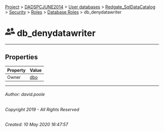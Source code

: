 #### 

[Project](../../../../../../readme.md) > [DADSPCJUNE2014](../../../../../readme.md) > [User databases](../../../../readme.md) > [Redgate_SqlDataCatalog](../../../readme.md) > [Security](../../readme.md) > [Roles](../readme.md) > [Database Roles](Database_Roles.md) > db_denydatawriter

# ![Database Roles](../../../../../../Images/Role_Database32.png) db_denydatawriter

---

## <a name="#properties"></a>Properties

| Property | Value |
|---|---|
| Owner | [dbo](../../Users/dbo.md) |


---

###### Author:  david.poole

###### Copyright 2019 - All Rights Reserved

###### Created: 10 May 2020 16:47:57

